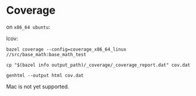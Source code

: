# Coverage

on `x86_64 ubuntu`:

lcov:
```
bazel coverage --config=coverage_x86_64_linux //src/base_math:base_math_test

cp "$(bazel info output_path)/_coverage/_coverage_report.dat" cov.dat

genhtml --output html cov.dat
```

Mac is not yet supported.

